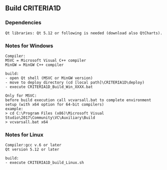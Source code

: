    
##	Build CRITERIA1D
 
 
###	Dependencies

	Qt libraries: Qt 5.12 or following is needed (download also QtCharts).
 
 
###	Notes for Windows
 
	Compiler:
	MSVC = Microsoft Visual C++ compiler
	MinGW = MinGW C++ compiler
 
	build:
	- open Qt shell (MSVC or MinGW version)
	- move to deploy directory (cd [local path]\CRITERIA1D\deploy)
	- execute CRITERIA1D_Build_Win_XXXX.bat 
	
	Only for MSVC:
	before build execution call vcvarsall.bat to complete environment setup (with x64 option for 64-bit compilers)
	example: 
	> cd C:\Program Files (x86)\Microsoft Visual Studio\2017\Community\VC\Auxiliary\Build
	> vcvarsall.bat x64
 

###	Notes for Linux

	Compiler:gcc v.6 or later
	Qt version 5.12 or later
        
	build:
	- execute CRITERIA1D_build_Linux.sh
